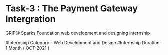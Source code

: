 # Task-3 : The Payment Gateway Intergration

GRIP@ Sparks Foundation web development and designing internship 

#Internship Category - Web Development and Design #Internship
Duration - 1 Month ( OCT-2021 ) 



